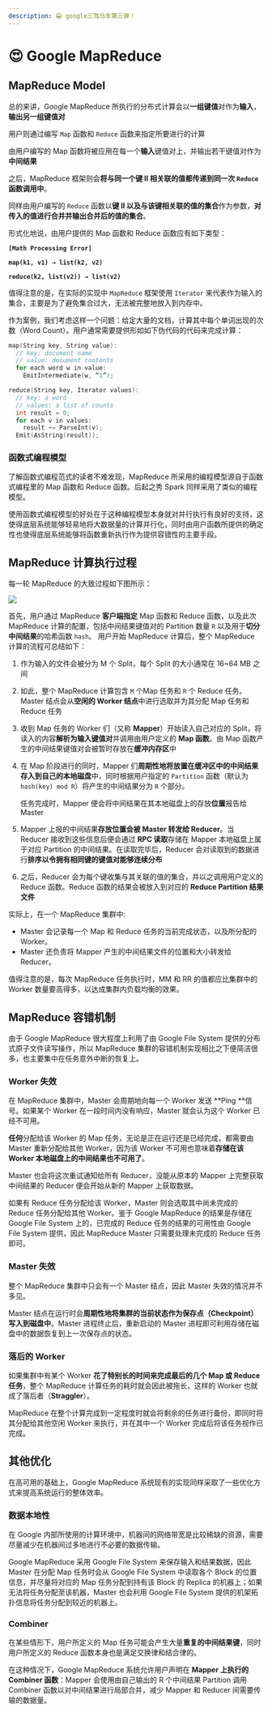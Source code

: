 ```yaml
---
description: 😀 google三驾马车第三弹！
---
```


# 😍 Google MapReduce

## **MapReduce Model**

总的来讲，Google MapReduce 所执行的分布式计算会以**一组键值**对作为**输入**，**输出另一组键值对**

用户则通过编写 `Map` 函数和 `Reduce` 函数来指定所要进行的计算

由用户编写的 Map 函数将被应用在每一个**输入**键值对上，并输出若干键值对作为**中间结果**

之后，MapReduce 框架则会**将与同一个键 II 相关联的值都传递到同一次 `Reduce` 函数调用中**。

同样由用户编写的 `Reduce` 函数以**键 II 以及与该键相关联的值的集合**作为参数，**对传入的值进行合并并输出合并后的值的集合**。

形式化地说，由用户提供的 Map 函数和 Reduce 函数应有如下类型：

**`[Math Processing Error]`**

**`map(k1, v1) → list(k2, v2)`**

**`reduce(k2, list(v2)) → list(v2)`**

值得注意的是，在实际的实现中 `MapReduce` 框架使用 `Iterator` 来代表作为输入的集合，主要是为了避免集合过大，无法被完整地放入到内存中。

作为案例，我们考虑这样一个问题：给定大量的文档，计算其中每个单词出现的次数（Word Count）。用户通常需要提供形如如下伪代码的代码来完成计算：

```cpp
map(String key, String value):
  // key: document name
  // value: document contents
  for each word w in value:
    EmitIntermediate(w, “1”);

reduce(String key, Iterator values):
  // key: a word
  // values: a list of counts
  int result = 0;
  for each v in values:
    result += ParseInt(v);
  Emit(AsString(result));
```

### **函数式编程模型**

了解函数式编程范式的读者不难发现，MapReduce 所采用的编程模型源自于函数式编程里的 Map 函数和 Reduce 函数。后起之秀 Spark 同样采用了类似的编程模型。

使用函数式编程模型的好处在于这种编程模型本身就对并行执行有良好的支持，这使得底层系统能够轻易地将大数据量的计算并行化，同时由用户函数所提供的确定性也使得底层系统能够将函数重新执行作为提供容错性的主要手段。

## MapReduce 计算执行过程

每一轮 MapReduce 的大致过程如下图所示：

![](https://s2.loli.net/2022/07/24/D8dExufbkRa52eT.png)

首先，用户通过 MapReduce **客户端指定** Map 函数和 Reduce 函数，以及此次 MapReduce 计算的配置，包括中间结果键值对的 Partition 数量 `R` 以及用于**切分中间结果**的哈希函数 `hash`。 用户开始 MapReduce 计算后，整个 MapReduce 计算的流程可总结如下：

1. 作为输入的文件会被分为 M 个 Split，每个 Split 的大小通常在 16\~64 MB 之间
2. 如此，整个 MapReduce 计算包含 `M` 个Map 任务和 `R` 个 Reduce 任务。Master 结点会从**空闲的 Worker 结点**中进行选取并为其分配 Map 任务和 Reduce 任务
3. 收到 Map 任务的 Worker 们（又称 **Mapper**）开始读入自己对应的 Split，将读入的内容**解析为输入键值对**并调用由用户定义的 **Map 函数**。由 Map 函数产生的中间结果键值对会被暂时存放在**缓冲内存区**中
4.  在 Map 阶段进行的同时，Mapper 们**周期性地将放置在缓冲区中的中间结果存入到自己的本地磁盘**中，同时根据用户指定的 `Partition` 函数（默认为 `hash(key) mod R`）将产生的中间结果分为 `R` 个部分。

    任务完成时，Mapper 便会将中间结果在其本地磁盘上的存放**位置**报告给 Master
5. Mapper 上报的中间结果**存放位置会被 Master 转发给 Reducer**。当 Reducer 接收到这些信息后便会通过 **RPC 读取**存储在 Mapper 本地磁盘上属于对应 Partition 的中间结果。在读取完毕后，Reducer 会对读取到的数据进行**排序以令拥有相同键的键值对能够连续分布**
6. 之后，Reducer 会为每个键收集与其关联的值的集合，并以之调用用户定义的 Reduce 函数。Reduce 函数的结果会被放入到对应的 **Reduce Partition 结果文件**

实际上，在一个 MapReduce 集群中:

* Master 会记录每一个 Map 和 Reduce 任务的当前完成状态，以及所分配的 Worker。
* Master 还负责将 Mapper 产生的中间结果文件的位置和大小转发给 Reducer。

值得注意的是，每次 MapReduce 任务执行时，MM 和 RR 的值都应比集群中的 Worker 数量要高得多，以达成集群内负载均衡的效果。

## **MapReduce 容错机制**

由于 Google MapReduce 很大程度上利用了由 Google File System 提供的分布式原子文件读写操作，所以 MapReduce 集群的容错机制实现相比之下便简洁很多，也主要集中在任务意外中断的恢复上。

### **Worker 失效**

在 MapReduce 集群中，Master 会周期地向每一个 Worker 发送 \*\*Ping \*\*信号。如果某个 Worker 在一段时间内没有响应，Master 就会认为这个 Worker 已经不可用。

**任何**分配给该 Worker 的 Map 任务，无论是正在运行还是已经完成，都需要由 Master 重新分配给其他 Worker，因为该 Worker 不可用也意味着**存储在该 Worker 本地磁盘上的中间结果也不可用了**。

Master 也会将这次重试通知给所有 Reducer，没能从原本的 Mapper 上完整获取中间结果的 Reducer 便会开始从新的 Mapper 上获取数据。

如果有 Reduce 任务分配给该 Worker，Master 则会选取其中尚未完成的 Reduce 任务分配给其他 Worker。鉴于 Google MapReduce 的结果是存储在 Google File System 上的，已完成的 Reduce 任务的结果的可用性由 Google File System 提供，因此 MapReduce Master 只需要处理未完成的 Reduce 任务即可。

### **Master 失效**

整个 MapReduce 集群中只会有一个 Master 结点，因此 Master 失效的情况并不多见。

Master 结点在运行时会**周期性地将集群的当前状态作为保存点（Checkpoint）写入到磁盘中**。Master 进程终止后，重新启动的 Master 进程即可利用存储在磁盘中的数据恢复到上一次保存点的状态。

### **落后的 Worker**

如果集群中有某个 Worker **花了特别长的时间来完成最后的几个 Map 或 Reduce 任务**，整个 MapReduce 计算任务的耗时就会因此被拖长，这样的 Worker 也就成了落后者（**Straggler**）。

MapReduce 在整个计算完成到一定程度时就会将剩余的任务进行备份，即同时将其分配给其他空闲 Worker 来执行，并在其中一个 Worker 完成后将该任务视作已完成。

## **其他优化**

在高可用的基础上，Google MapReduce 系统现有的实现同样采取了一些优化方式来提高系统运行的整体效率。

### **数据本地性**

在 Google 内部所使用的计算环境中，机器间的网络带宽是比较稀缺的资源，需要尽量减少在机器间过多地进行不必要的数据传输。

Google MapReduce 采用 Google File System 来保存输入和结果数据，因此 Master 在分配 Map 任务时会从 Google File System 中读取各个 Block 的位置信息，并尽量将对应的 Map 任务分配到持有该 Block 的 Replica 的机器上；如果无法将任务分配至该机器，Master 也会利用 Google File System 提供的机架拓扑信息将任务分配到较近的机器上。

### **Combiner**

在某些情形下，用户所定义的 Map 任务可能会产生大量**重复的中间结果键**，同时用户所定义的 Reduce 函数本身也是满足交换律和结合律的。

在这种情况下，Google MapReduce 系统允许用户声明在 **Mapper 上执行的 Combiner 函数**：Mapper 会使用由自己输出的 R 个中间结果 Partition 调用 Combiner 函数以对中间结果进行局部合并，减少 Mapper 和 Reducer 间需要传输的数据量。
